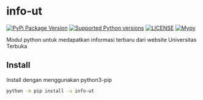 # info-ut

[![PyPi Package Version](https://img.shields.io/pypi/v/info-ut)](https://pypi.org/project/info-ut/)
[![Supported Python versions](https://img.shields.io/pypi/pyversions/info-ut)](https://pypi.org/project/info-ut/)
[![LICENSE](https://img.shields.io/github/license/UnivTerbuka/info-ut)](https://github.com/UnivTerbuka/info-ut/blob/main/LICENSE)
[![Mypy](https://img.shields.io/badge/Mypy-enabled-brightgreen)](https://github.com/python/mypy)

Modul python untuk medapatkan informasi terbaru dari website Universitas Terbuka

## Install

Install dengan menggunakan python3-pip

```bash
python -m pip install -u info-ut
```
